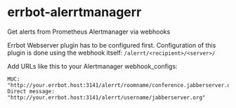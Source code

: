 # errbot-alerrtmanagerr
Get alerts from Prometheus Alertmanager via webhooks

Errbot Webserver plugin has to be configured first.
Configuration of this plugin is done using the webhook itself: `/alerrt/<recipient>/<server>/`

Add URLs like this to your Alertmanager webhook_configs:

    MUC: "http://your.errbot.host:3141/alerrt/roomname/conference.jabberserver.org"
    Direct message: "http://your.errbot.host:3141/alerrt/username/jabberserver.org"
